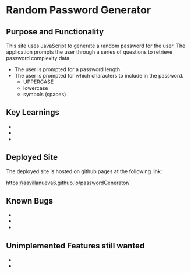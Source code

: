 # Random Password Generator

## Purpose and Functionality
This site uses JavaScript to generate a random password for the user.  The application prompts the user through a series of questions to retrieve password complexity data.  
* The user is prompted for a password length.
* The user is prompted for which characters to include in the password.
    * UPPERCASE
    * lowercase
    * symbols (spaces)

## Key Learnings
* 
* 
* 

## Deployed Site
The deployed site is hosted on github pages at the following link: 

https://aavillanueva6.github.io/passwordGenerator/

## Known Bugs
* 
* 
* 

## Unimplemented Features still wanted
* 
* 

